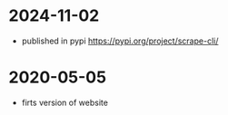 # 2024-11-02

- published in pypi https://pypi.org/project/scrape-cli/

# 2020-05-05

- firts version of website
